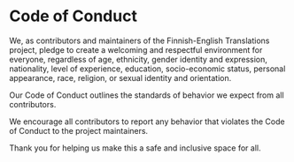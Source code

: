 # Code of Conduct

We, as contributors and maintainers of the Finnish-English Translations project, pledge to create a welcoming and
respectful environment for everyone, regardless of age, ethnicity, gender identity and expression, nationality, level of
experience, education, socio-economic status, personal appearance, race, religion, or sexual identity and orientation.

Our Code of Conduct outlines the standards of behavior we expect from all contributors.

<!-- Please review it in detail: [Code of Conduct](./CODE_OF_CONDUCT.md). -->

We encourage all contributors to report any behavior that violates the Code of Conduct to the project maintainers.

Thank you for helping us make this a safe and inclusive space for all.
